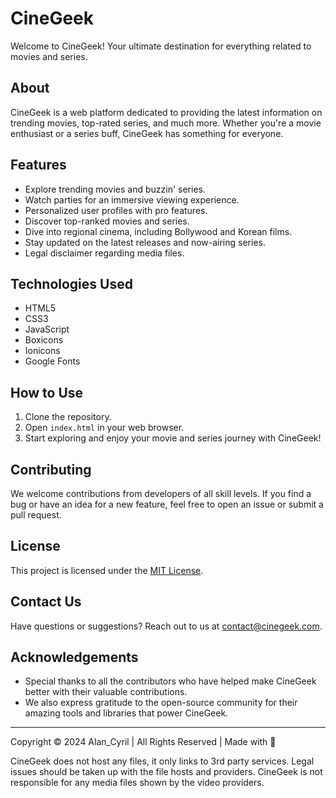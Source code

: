 # CineGeek

Welcome to CineGeek! Your ultimate destination for everything related to movies and series. 


## About

CineGeek is a web platform dedicated to providing the latest information on trending movies, top-rated series, and much more. Whether you're a movie enthusiast or a series buff, CineGeek has something for everyone.

## Features

- Explore trending movies and buzzin' series.
- Watch parties for an immersive viewing experience.
- Personalized user profiles with pro features.
- Discover top-ranked movies and series.
- Dive into regional cinema, including Bollywood and Korean films.
- Stay updated on the latest releases and now-airing series.
- Legal disclaimer regarding media files.

## Technologies Used

- HTML5
- CSS3
- JavaScript
- Boxicons
- Ionicons
- Google Fonts

## How to Use

1. Clone the repository.
2. Open `index.html` in your web browser.
3. Start exploring and enjoy your movie and series journey with CineGeek!

## Contributing

We welcome contributions from developers of all skill levels. If you find a bug or have an idea for a new feature, feel free to open an issue or submit a pull request.

## License

This project is licensed under the [MIT License](LICENSE).

## Contact Us

Have questions or suggestions? Reach out to us at [contact@cinegeek.com](mailto:contact@cinegeek.com).

## Acknowledgements

- Special thanks to all the contributors who have helped make CineGeek better with their valuable contributions.
- We also express gratitude to the open-source community for their amazing tools and libraries that power CineGeek.

---

Copyright &copy; 2024 Alan_Cyril | All Rights Reserved | Made with 🧡

CineGeek does not host any files, it only links to 3rd party services. Legal issues should be taken up with the file hosts and providers. CineGeek is not responsible for any media files shown by the video providers.
